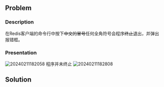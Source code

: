 ## Problem
### Description
在Redis客户端的命令行中按下~~中文的冒号~~任何全角符号会程序~~终止~~退出，并弹出报错框。
### Presentation
![20240211182058](http://img.briar.ink/20240211182058.png)
程序并未终止
![20240211182808](http://img.briar.ink/20240211182808.png)
## Solution
